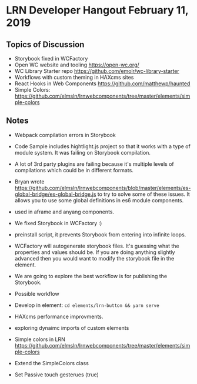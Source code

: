 # LRN Developer Hangout February 11, 2019

## Topics of Discussion

- Storybook fixed in WCFactory
- Open WC website and tooling https://open-wc.org/
- WC Library Starter repo https://github.com/emolr/wc-library-starter
- Workflows with custom theming in HAXcms sites
- React Hooks in Web Components https://github.com/matthewp/haunted
- Simple Colors: https://github.com/elmsln/lrnwebcomponents/tree/master/elements/simple-colors


## Notes

- Webpack compilation errors in Storybook
 - Code Sample includes hightlight.js project so that it works with a type of module system.  It was failing on Storybook compilation.
 - A lot of 3rd party plugins are failing because it's multiple levels of compilations which could be in different formats.
 - Bryan wrote https://github.com/elmsln/lrnwebcomponents/blob/master/elements/es-global-bridge/es-global-bridge.js to try to solve some of these issues.  It allows you to use some global definitions in es6 module components.
  - used in aframe and anyang components.

- We fixed Storybook in WCFactory :)
 - preinstall script, it prevents Storybook from entering into infinite loops.
 - WCFactory will autogenerate storybook files. It's guessing what the properties and values should be.  If you are doing anything slightly advanced then you would want to modify the storybook file in the element.
 - We are going to explore the best workflow is for publishing the Storybook.
 - Possible workflow
  - Develop in element: `cd elements/lrn-button && yarn serve`


- HAXcms performance improvments.
 - exploring dynaimc imports of custom elements
 
 
- Simple colors in LRN https://github.com/elmsln/lrnwebcomponents/tree/master/elements/simple-colors
 - Extend the SimpleColors class
 
 - Set Passive touch gesterues (true)
 
 
